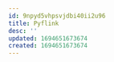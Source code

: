 ```yaml
---
id: 9npyd5vhpsvjdbi40ii2u96
title: Pyflink
desc: ''
updated: 1694651673674
created: 1694651673674
---
```

